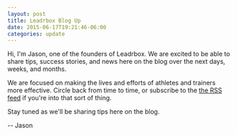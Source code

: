 ```yaml
---
layout: post
title: Leadrbox Blog Up
date: 2015-06-17T19:21:46-06:00
categories: update
---
```


Hi, I'm Jason, one of the founders of Leadrbox. We are excited to be able to
share tips, success stories, and news here  on the blog over the next days,
weeks, and months.

We are focused on making the lives and efforts of athletes and trainers more
effective. Circle back from time to time, or subscribe to the [the RSS
feed](/feed.xml) if you're into that sort of thing.

Stay tuned as we'll be sharing tips here on the blog.


-- Jason
